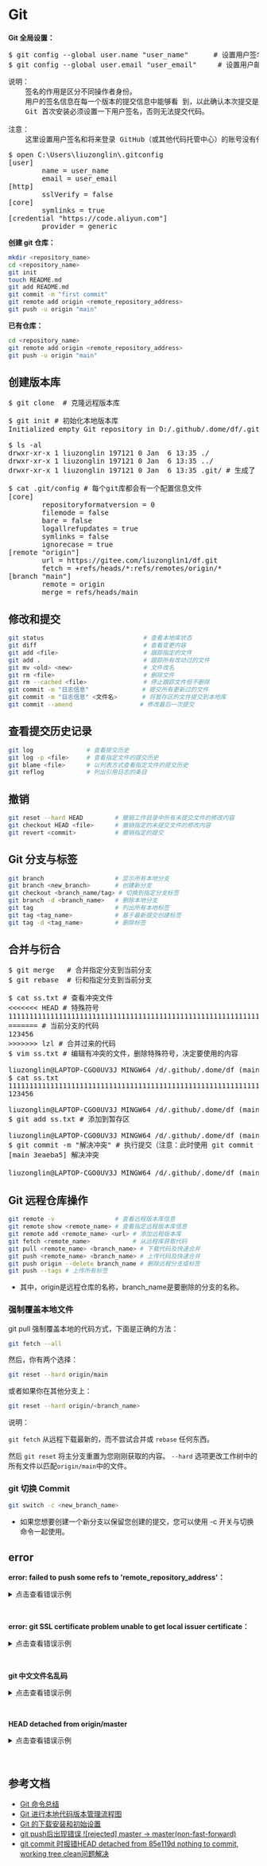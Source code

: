 # Git

<strong>Git 全局设置：</strong>

<pre>
$ git config --global user.name "user_name"      # 设置用户签名
$ git config --global user.email "user_email"     # 设置用户邮箱
</pre>

<pre>
说明：
    签名的作用是区分不同操作者身份。
    用户的签名信息在每一个版本的提交信息中能够看 到，以此确认本次提交是谁做的。
    Git 首次安装必须设置一下用户签名，否则无法提交代码。

注意：
    这里设置用户签名和将来登录 GitHub（或其他代码托管中心）的账号没有任 何关系。
</pre>

<pre>
$ open C:\Users\liuzonglin\.gitconfig
[user]
        name = user_name
        email = user_email
[http]
        sslVerify = false
[core]
        symlinks = true
[credential "https://code.aliyun.com"]
        provider = generic
</pre>

<strong>创建 git 仓库：</strong>

```sh
mkdir <repository_name>
cd <repository_name>
git init
touch README.md
git add README.md
git commit -m "first commit"
git remote add origin <remote_repository_address>
git push -u origin "main"
```

<strong>已有仓库：</strong>

```sh
cd <repository_name>
git remote add origin <remote_repository_address>
git push -u origin "main"
```

## 创建版本库

<pre>
$ git clone <remote_repository_address> # 克隆远程版本库

$ git init # 初始化本地版本库
Initialized empty Git repository in D:/.github/.dome/df/.git/

$ ls -al
drwxr-xr-x 1 liuzonglin 197121 0 Jan  6 13:35 ./
drwxr-xr-x 1 liuzonglin 197121 0 Jan  6 13:35 ../
drwxr-xr-x 1 liuzonglin 197121 0 Jan  6 13:35 .git/ # 生成了 `.git`

$ cat .git/config # 每个git库都会有一个配置信息文件
[core]
        repositoryformatversion = 0
        filemode = false
        bare = false
        logallrefupdates = true
        symlinks = false
        ignorecase = true
[remote "origin"]
        url = https://gitee.com/liuzonglin1/df.git
        fetch = +refs/heads/*:refs/remotes/origin/*
[branch "main"]
        remote = origin
        merge = refs/heads/main
</pre>

## 修改和提交

```sh
git status                            # 查看本地库状态
git diff                              # 查看变更内容
git add <file>                        # 跟踪指定的文件
git add .                             # 跟踪所有改动过的文件
git mv <old> <new>                    # 文件改名
git rm <file>                         # 删除文件
git rm --cached <file>                # 停止跟踪文件但不删除
git commit -m "日志信息"               # 提交所有更新过的文件
git commit -m "日志信息" <文件名>       # 将暂存区的文件提交到本地库
git commit --amend                   # 修改最后一次提交
```

## 查看提交历史记录

```sh
git log               # 查看提交历史
git log -p <file>     # 查看指定文件的提交历史
git blame <file>      # 以列表方式查看指定文件的提交历史
git reflog            # 列出引用日志的条目
```

## 撤销

```sh
git reset --hard HEAD         # 撤销工作目录中所有未提交文件的修改内容
git checkout HEAD <file>      # 撤销指定的未提交文件的修改内容
git revert <commit>           # 撤销指定的提交
```

## Git 分支与标签

```sh
git branch                    # 显示所有本地分支
git branch <new_branch>       # 创建新分支
git checkout <branch_name/tag> # 切换到指定分支标签
git branch -d <branch_name>   # 删除本地分支
git tag                       # 列出所有本地标签
git tag <tag_name>            # 基于最新提交创建标签
git tag -d <tag_name>         # 删除标签
```

## 合并与衍合

<pre>
$ git merge <branch_name>  # 合并指定分支到当前分支
$ git rebase <branch_name> # 衍和指定分支到当前分支

$ cat ss.txt # 查看冲突文件
<<<<<<< HEAD # 特殊符号
111111111111111111111111111111111111111111111111111111111111111111111111
======= # 当前分支的代码
123456
>>>>>>> lzl # 合并过来的代码
$ vim ss.txt # 编辑有冲突的文件，删除特殊符号，决定要使用的内容

liuzonglin@LAPTOP-CGO0UV3J MINGW64 /d/.github/.dome/df (main|MERGING)
$ cat ss.txt
111111111111111111111111111111111111111111111111111111111111111111111111
123456

liuzonglin@LAPTOP-CGO0UV3J MINGW64 /d/.github/.dome/df (main|MERGING)
$ git add ss.txt # 添加到暂存区

liuzonglin@LAPTOP-CGO0UV3J MINGW64 /d/.github/.dome/df (main|MERGING)
$ git commit -m "解决冲突" # 执行提交（注意：此时使用 git commit 命令时不能带文件名）
[main 3eaeba5] 解决冲突

liuzonglin@LAPTOP-CGO0UV3J MINGW64 /d/.github/.dome/df (main) # MERGING 消失，变为正常
</pre>

## Git 远程仓库操作

```sh
git remote -v                 # 查看远程版本库信息
git remote show <remote_name> # 查看指定远程版本库信息
git remote add <remote_name> <url> # 添加远程版本库
git fetch <remote_name>            # 从远程库获取代码
git pull <remote_name> <branch_name> # 下载代码及快速合并
git push <remote_name> <branch_name> # 上传代码及快速合并
git push origin --delete branch_name # 删除远程分支或标签
git push --tags # 上传所有标签
```

- 其中，origin是远程仓库的名称，branch_name是要删除的分支的名称。

### 强制覆盖本地文件

git pull 强制覆盖本地的代码方式，下面是正确的方法：

```sh
git fetch --all
```

然后，你有两个选择：

```sh
git reset --hard origin/main
```

或者如果你在其他分支上：

```sh
git reset --hard origin/<branch_name>
```

说明：

`git fetch` 从远程下载最新的，而不尝试合并或 `rebase` 任何东西。

然后 `git reset` 将主分支重置为您刚刚获取的内容。 `--hard` 选项更改工作树中的所有文件以匹配`origin/main`中的文件。

### git 切换 Commit

```sh
git switch -c <new_branch_name>
```

- 如果您想要创建一个新分支以保留您创建的提交，您可以使用 -c 开关与切换命令一起使用。

## error

<strong>error: failed to push some refs to 'remote_repository_address'：</strong>

<details><summary>点击查看错误示例</summary>

如果不确定本地版本是否是最新，最好先 `git pull`

Git仓库中已经有一部分代码，所以它不允许你直接把你的代码覆盖上去。远程仓库和本地仓库存在差异。

一般都是因为你在码云创建的仓库有ReadMe文件，而本地没有，造成本地和远程的不同步，

<strong>解决方法：</strong>

- 方法一、同步

```sql
1、git pull origin master --allow-unrelated-histories //把远程仓库和本地同步，消除差异
2、重新add和commit相应文件
3、git push origin master
4、此时就能够上传成功了
```

如果只是因为本地没有ReadMe文件，那么就在本地生成一个

```scss
git pull --rebase origin master  //本地生成ReadMe文件
git push origin master
```

- 方法二：强推

即利用强覆盖方式用你本地的代码替代git仓库内的内容

```perl
git push -f origin master
```

该命令会强制上传覆盖远程文件，慎用
方法三、

先把git的东西fetch到你本地然后merge后再push

```sql
git fetch
git merge
```

</details>

<p>&nbsp;</p>

<strong>error: git SSL certificate problem unable to get local issuer certificate：</strong>

<details><summary>点击查看错误示例</summary>

这个问题是由于没有配置信任的服务器HTTPS验证。默认，cURL被设为不信任任何CAs，就是说，它不信任任何服务器验证。只需要执行下面命令就可以解决：

```sh
git config --global http.sslVerify false
```

</details>

<p>&nbsp;</p>

<strong>git 中文文件名乱码</strong>

<details><summary>点击查看错误示例</summary>

<pre>
$ git status
On branch master
Your branch is up to date with 'origin/master'.

Changes not staged for commit:
  (use "git add/rm <file>..." to update what will be committed)
  (use "git restore <file>..." to discard changes in working directory)
        deleted:    "../Git/Windows Git \344\271\261\347\240\201.md"

Untracked files:
  (use "git add <file>..." to include in what will be committed)
        "../Git/Git \344\271\261\347\240\201.md"

no changes added to commit (use "git add" and/or "git commit -a")

liuzonglin@LAPTOP-CGO0UV3J MINGW64 /d/.github/.doc/Maven (master)
$ git config --global core.quotepath false
liuzonglin@LAPTOP-CGO0UV3J MINGW64 /d/.github/.doc/Maven (master)
$ git status
On branch master
Your branch is up to date with 'origin/master'.

Changes not staged for commit:
  (use "git add/rm <file>..." to update what will be committed)
  (use "git restore <file>..." to discard changes in working directory)
        deleted:    ../Git/Windows Git 乱码.md

Untracked files:
  (use "git add <file>..." to include in what will be committed)
        ../Git/Git 乱码.md

no changes added to commit (use "git add" and/or "git commit -a")

liuzonglin@LAPTOP-CGO0UV3J MINGW64 /d/.github/.doc/Maven (master)
</pre>

</details>

<p>&nbsp;</p>

<strong>HEAD detached from origin/master</strong>

<details><summary>点击查看错误示例</summary>

<pre>
liuzonglin@LAPTOP-CGO0UV3J MINGW64 /d/.github/java-dome ((a0734b5...))
$ git commit -m "日常更新"
HEAD detached from origin/master
nothing to commit, working tree clean

liuzonglin@LAPTOP-CGO0UV3J MINGW64 /d/.github/java-dome ((a0734b5...))
$ ^C

liuzonglin@LAPTOP-CGO0UV3J MINGW64 /d/.github/java-dome ((a0734b5...))
$ git branch v

liuzonglin@LAPTOP-CGO0UV3J MINGW64 /d/.github/java-dome ((a0734b5...))
$ git branch -v
* (HEAD detached from origin/master) a0734b5 日常更新
  master                             89ecd4a new file dubbo-api-task  deleted springboot-rabbitmq
  v                                  a0734b5 日常更新
liuzonglin@LAPTOP-CGO0UV3J MINGW64 /d/.github/java-dome ((a0734b5...))
$ git checkout master
Previous HEAD position was a0734b5 日常更新
Switched to branch 'master'
Your branch is up to date with 'origin/master'.

liuzonglin@LAPTOP-CGO0UV3J MINGW64 /d/.github/java-dome (master)
$ git merge a0734b5
Updating 89ecd4a..a0734b5
Fast-forward
 .gitignore                                         |   3 +-
 data-structure/README.md                           |   5 +
 data-structure/build.gradle                        |  19 ++
 data-structure/gradle/wrapper/gradle-wrapper.jar   | Bin 0 -> 59821 bytes
 .../gradle/wrapper/gradle-wrapper.properties       |   5 +
 data-structure/gradlew                             | 234 +++++++++++++++++++++
 data-structure/gradlew.bat                         |  89 ++++++++
 data-structure/settings.gradle                     |   2 +
 .../src/main/java/org/example/common/Utils.java    |  61 ++++++
 .../main/java/org/example/heap/HeapShiftUp.java    |  65 ++++++
 .../src/main/java/org/example/heap/MaxHeap.java    |  37 ++++
 .../main/java/org/example/sort/InsertionSort.java  |  36 ++++
 .../main/java/org/example/sort/SelectionSort.java  |  35 +++
 .../dubbo-spring-boot-demo-consumer/pom.xml        |  19 ++
 .../dubbo-spring-boot-demo-interface/pom.xml       |  19 ++
 .../dubbo-spring-boot-demo-provider/pom.xml        |  19 ++
 dubbo-spring-boot-demo/pom.xml                     |  67 ++++++
 .../example/sys/controller/LoginController.java    |   1 -
 thread/README.md                                   |   1 +
 thread/build.gradle                                |  19 ++
 thread/gradle/wrapper/gradle-wrapper.jar           | Bin 0 -> 59821 bytes
 thread/gradle/wrapper/gradle-wrapper.properties    |   5 +
 thread/gradlew                                     | 234 +++++++++++++++++++++
 thread/gradlew.bat                                 |  89 ++++++++
 thread/settings.gradle                             |   2 +
 .../java/org/example/Number/ThreadPoolTest.java    |  67 ++++++
 .../java/org/example/sync/SaleTicketDemo3.java     |  36 ++++
 .../java/org/example/sync/SaleTicketDemo4.java     |  31 +++
 .../java/org/example/sync/SaleTicketDemo5.java     |  61 ++++++
 .../main/java/org/example/thread/LifeCycle.java    |  43 ++++
 thread/src/main/java/org/example/thread/Main.java  |  17 ++
 .../main/java/org/example/thread/MyRunnable.java   |  20 ++
 .../src/main/java/org/example/thread/MyThread.java |  37 ++++
 .../java/org/example/thread/ThreadStateChange.java |  33 +++
 .../java/org/example/volatiles/volatileTest.java   |  49 +++++
 35 files changed, 1458 insertions(+), 2 deletions(-)
 create mode 100644 data-structure/README.md
 create mode 100644 data-structure/build.gradle
 create mode 100644 data-structure/gradle/wrapper/gradle-wrapper.jar
 create mode 100644 data-structure/gradle/wrapper/gradle-wrapper.properties
 create mode 100644 data-structure/gradlew
 create mode 100644 data-structure/gradlew.bat
 create mode 100644 data-structure/settings.gradle
 create mode 100644 data-structure/src/main/java/org/example/common/Utils.java
 create mode 100644 data-structure/src/main/java/org/example/heap/HeapShiftUp.java
 create mode 100644 data-structure/src/main/java/org/example/heap/MaxHeap.java
 create mode 100644 data-structure/src/main/java/org/example/sort/InsertionSort.java
 create mode 100644 data-structure/src/main/java/org/example/sort/SelectionSort.java
 create mode 100644 dubbo-spring-boot-demo/dubbo-spring-boot-demo-consumer/pom.xml
 create mode 100644 dubbo-spring-boot-demo/dubbo-spring-boot-demo-interface/pom.xml
 create mode 100644 dubbo-spring-boot-demo/dubbo-spring-boot-demo-provider/pom.xml
 create mode 100644 dubbo-spring-boot-demo/pom.xml
 create mode 100644 thread/README.md
 create mode 100644 thread/build.gradle
 create mode 100644 thread/gradle/wrapper/gradle-wrapper.jar
 create mode 100644 thread/gradle/wrapper/gradle-wrapper.properties
 create mode 100644 thread/gradlew
 create mode 100644 thread/gradlew.bat
 create mode 100644 thread/settings.gradle
 create mode 100644 thread/src/main/java/org/example/Number/ThreadPoolTest.java
 create mode 100644 thread/src/main/java/org/example/sync/SaleTicketDemo3.java
 create mode 100644 thread/src/main/java/org/example/sync/SaleTicketDemo4.java
 create mode 100644 thread/src/main/java/org/example/sync/SaleTicketDemo5.java
 create mode 100644 thread/src/main/java/org/example/thread/LifeCycle.java
 create mode 100644 thread/src/main/java/org/example/thread/Main.java
 create mode 100644 thread/src/main/java/org/example/thread/MyRunnable.java
 create mode 100644 thread/src/main/java/org/example/thread/MyThread.java
 create mode 100644 thread/src/main/java/org/example/thread/ThreadStateChange.java
 create mode 100644 thread/src/main/java/org/example/volatiles/volatileTest.java

liuzonglin@LAPTOP-CGO0UV3J MINGW64 /d/.github/java-dome (master)
$ git branch -v
* master a0734b5 [ahead 1] 日常更新
  v      a0734b5 日常更新

liuzonglin@LAPTOP-CGO0UV3J MINGW64 /d/.github/java-dome (master)
$ git status
On branch master
Your branch is ahead of 'origin/master' by 1 commit.
  (use "git push" to publish your local commits)

nothing to commit, working tree clean

liuzonglin@LAPTOP-CGO0UV3J MINGW64 /d/.github/java-dome (master)
$ git push
Enumerating objects: 76, done.
Counting objects: 100% (76/76), done.
Delta compression using up to 12 threads
Compressing objects: 100% (45/45), done.
Writing objects: 100% (65/65), 69.56 KiB | 7.73 MiB/s, done.
Total 65 (delta 9), reused 0 (delta 0), pack-reused 0
remote: Powered by GITEE.COM [GNK-6.4]
To https://gitee.com/liuzonglin1/java-dome.git
   89ecd4a..a0734b5  master -> master

liuzonglin@LAPTOP-CGO0UV3J MINGW64 /d/.github/java-dome (master)
</pre>

</details>

<p>&nbsp;</p>

## 参考文档

- [Git 命令总结](https://blog.51cto.com/qiangsh/1769754)
- [Git 进行本地代码版本管理流程图](https://blog.csdn.net/solomonlangrui/article/details/47052679)
- [Git 的下载安装和初始设置](https://blog.csdn.net/m0_59751822/article/details/125940620)
- [git push后出现错误 ![rejected] master -&gt; master(non-fast-forward)](https://www.cnblogs.com/qingheshiguang/p/14777557.html)
- [git commit 时报错HEAD detached from 85e119d nothing to commit, working tree clean问题解决](https://www.jianshu.com/p/07786e5af9fd)
